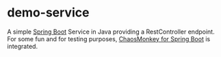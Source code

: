 # demo-service

A simple [Spring Boot](https://spring.io/projects/spring-boot) Service in Java providing a RestController endpoint.  
For some fun and for testing purposes, [ChaosMonkey for Spring Boot](https://github.com/codecentric/chaos-monkey-spring-boot) is integrated.

